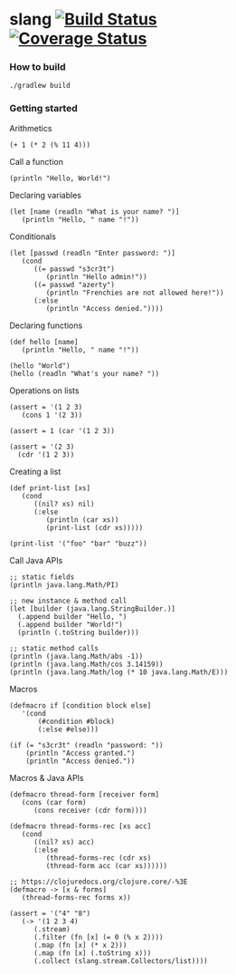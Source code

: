 slang [![Build Status](https://travis-ci.org/Blackrush/slang.svg)](https://travis-ci.org/Blackrush/slang) [![Coverage Status](https://coveralls.io/repos/Blackrush/slang/badge.svg?branch=master&service=github)](https://coveralls.io/github/Blackrush/slang?branch=master)
=====

### How to build

`./gradlew build`


### Getting started

Arithmetics

```
(+ 1 (* 2 (% 11 4)))
```

Call a function

```
(println "Hello, World!")
```

Declaring variables

```
(let [name (readln "What is your name? ")]
   (println "Hello, " name "!"))
```

Conditionals

```
(let [passwd (readln "Enter password: ")]
   (cond
      ((= passwd "s3cr3t")
         (println "Hello admin!"))
      ((= passwd "azerty")
         (println "Frenchies are not allowed here!"))
      (:else
         (println "Access denied."))))
```

Declaring functions

```
(def hello [name]
   (println "Hello, " name "!"))

(hello "World")
(hello (readln "What's your name? "))
```

Operations on lists

```
(assert = '(1 2 3)
   (cons 1 '(2 3))

(assert = 1 (car '(1 2 3))

(assert = '(2 3)
  (cdr '(1 2 3))
```

Creating a list

```
(def print-list [xs]
   (cond
      ((nil? xs) nil)
      (:else
         (println (car xs))
         (print-list (cdr xs)))))

(print-list '("foo" "bar" "buzz"))
```

Call Java APIs

```
;; static fields
(println java.lang.Math/PI)

;; new instance & method call
(let [builder (java.lang.StringBuilder.)]
  (.append builder "Hello, ")
  (.append builder "World!")
  (println (.toString builder)))

;; static method calls
(println (java.lang.Math/abs -1))
(println (java.lang.Math/cos 3.14159))
(println (java.lang.Math/log (* 10 java.lang.Math/E)))
```

Macros

```
(defmacro if [condition block else]
   '(cond
       (#condition #block)
       (:else #else)))

(if (= "s3cr3t" (readln "password: "))
    (println "Access granted.")
    (println "Access denied."))
```

Macros & Java APIs

```
(defmacro thread-form [receiver form]
   (cons (car form)
      (cons receiver (cdr form))))

(defmacro thread-forms-rec [xs acc]
   (cond
      ((nil? xs) acc)
      (:else
         (thread-forms-rec (cdr xs)
         (thread-form acc (car xs))))))

;; https://clojuredocs.org/clojure.core/-%3E
(defmacro -> [x & forms]
   (thread-forms-rec forms x))

(assert = '("4" "8")
   (-> '(1 2 3 4)
      (.stream)
      (.filter (fn [x] (= 0 (% x 2))))
      (.map (fn [x] (* x 2)))
      (.map (fn [x] (.toString x)))
      (.collect (slang.stream.Collectors/list))))
```
